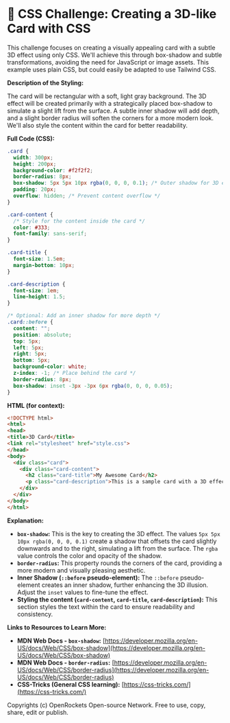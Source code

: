# 🐞 CSS Challenge:  Creating a 3D-like Card with CSS


This challenge focuses on creating a visually appealing card with a subtle 3D effect using only CSS.  We'll achieve this through box-shadow and subtle transformations, avoiding the need for JavaScript or image assets.  This example uses plain CSS, but could easily be adapted to use Tailwind CSS.

**Description of the Styling:**

The card will be rectangular with a soft, light gray background.  The 3D effect will be created primarily with a strategically placed box-shadow to simulate a slight lift from the surface.  A subtle inner shadow will add depth, and a slight border radius will soften the corners for a more modern look. We'll also style the content within the card for better readability.


**Full Code (CSS):**

```css
.card {
  width: 300px;
  height: 200px;
  background-color: #f2f2f2;
  border-radius: 8px;
  box-shadow: 5px 5px 10px rgba(0, 0, 0, 0.1); /* Outer shadow for 3D effect */
  padding: 20px;
  overflow: hidden; /* Prevent content overflow */
}

.card-content {
  /* Style for the content inside the card */
  color: #333;
  font-family: sans-serif;
}

.card-title {
  font-size: 1.5em;
  margin-bottom: 10px;
}

.card-description {
  font-size: 1em;
  line-height: 1.5;
}

/* Optional: Add an inner shadow for more depth */
.card::before {
  content: "";
  position: absolute;
  top: 5px;
  left: 5px;
  right: 5px;
  bottom: 5px;
  background-color: white;
  z-index: -1; /* Place behind the card */
  border-radius: 8px;
  box-shadow: inset -3px -3px 6px rgba(0, 0, 0, 0.05);
}
```

**HTML (for context):**

```html
<!DOCTYPE html>
<html>
<head>
<title>3D Card</title>
<link rel="stylesheet" href="style.css">
</head>
<body>
  <div class="card">
    <div class="card-content">
      <h2 class="card-title">My Awesome Card</h2>
      <p class="card-description">This is a sample card with a 3D effect created using only CSS.  It's a great example of how you can achieve visually interesting results with simple techniques.</p>
    </div>
  </div>
</body>
</html>
```


**Explanation:**

* **`box-shadow`:** This is the key to creating the 3D effect. The values `5px 5px 10px rgba(0, 0, 0, 0.1)` create a shadow that offsets the card slightly downwards and to the right, simulating a lift from the surface. The `rgba` value controls the color and opacity of the shadow.
* **`border-radius`:**  This property rounds the corners of the card, providing a more modern and visually pleasing aesthetic.
* **Inner Shadow (`::before` pseudo-element):** The `::before` pseudo-element creates an inner shadow, further enhancing the 3D illusion.  Adjust the `inset` values to fine-tune the effect.
* **Styling the content (`card-content`, `card-title`, `card-description`):** This section styles the text within the card to ensure readability and consistency.


**Links to Resources to Learn More:**

* **MDN Web Docs - `box-shadow`:** [https://developer.mozilla.org/en-US/docs/Web/CSS/box-shadow](https://developer.mozilla.org/en-US/docs/Web/CSS/box-shadow)
* **MDN Web Docs - `border-radius`:** [https://developer.mozilla.org/en-US/docs/Web/CSS/border-radius](https://developer.mozilla.org/en-US/docs/Web/CSS/border-radius)
* **CSS-Tricks (General CSS learning):** [https://css-tricks.com/](https://css-tricks.com/)


Copyrights (c) OpenRockets Open-source Network. Free to use, copy, share, edit or publish.

